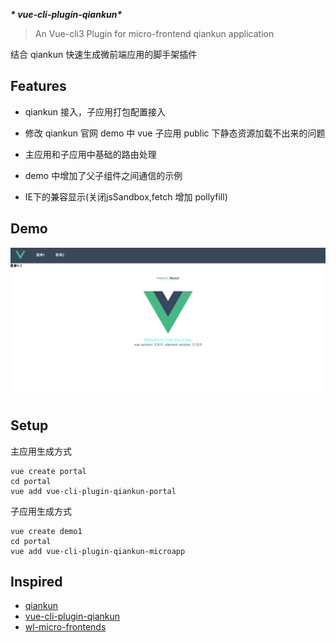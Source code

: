 ***\* vue-cli-plugin-qiankun\****

> An Vue-cli3 Plugin for micro-frontend qiankun application

结合 qiankun 快速生成微前端应用的脚手架插件



## Features

- qiankun 接入，子应用打包配置接入

- 修改 qiankun 官网 demo 中 vue 子应用 public 下静态资源加载不出来的问题

- 主应用和子应用中基础的路由处理

- demo 中增加了父子组件之间通信的示例

- IE下的兼容显示(关闭jsSandbox,fetch 增加 pollyfill)

  

## Demo

![demo](./demo.png)



## Setup

主应用生成方式

```
vue create portal
cd portal
vue add vue-cli-plugin-qiankun-portal
```

子应用生成方式

```
vue create demo1
cd portal
vue add vue-cli-plugin-qiankun-microapp
```

## Inspired

- [qiankun](https://github.com/umijs/qiankun)
- [vue-cli-plugin-qiankun](https://github.com/F-loat/vue-cli-plugin-qiankun)
- [wl-micro-frontends](https://github.com/hql7/wl-micro-frontends)
